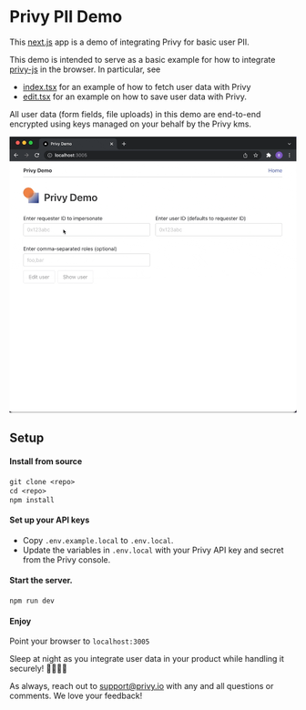 # Privy PII Demo

This [next.js](https://nextjs.org) app is a demo of integrating Privy for basic user PII.

This demo is intended to serve as a basic example for how to integrate [privy-js](https://www.npmjs.com/package/privy-js) in the browser. In particular, see
- [index.tsx](https://github.com/horkos-labs/privy-pii-demo/tree/main/pages/users/%5Bid%5D/index.tsx) for an example of how to fetch user data with Privy
- [edit.tsx](https://github.com/horkos-labs/privy-pii-demo/blob/main/pages/users/%5Bid%5D/edit.tsx) for an example on how to save user data with Privy.

All user data (form fields, file uploads) in this demo are end-to-end encrypted using keys managed on your behalf by the Privy kms.

![demo](demo.gif)

## Setup

#### Install from source

```
git clone <repo>
cd <repo>
npm install
```

#### Set up your API keys

- Copy `.env.example.local` to `.env.local`.
- Update the variables in `.env.local` with your Privy API key and secret from the Privy console.

#### Start the server.

```
npm run dev
```

#### Enjoy

Point your browser to `localhost:3005`

Sleep at night as you integrate user data in your product while handling it securely! 🛌😴🌴🍹

As always, reach out to support@privy.io with any and all questions or comments. We love your feedback!
